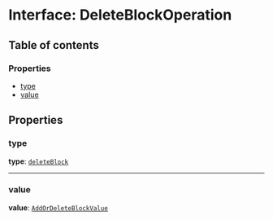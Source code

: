 # Interface: DeleteBlockOperation

## Table of contents

### Properties

* [type](/auto-docs/editor/interfaces/DeleteBlockOperation.md#type)
* [value](/auto-docs/editor/interfaces/DeleteBlockOperation.md#value)

## Properties

### type

**type**: [`deleteBlock`](/auto-docs/editor/enums/OperationType.md#deleteblock)

***

### value

**value**: [`AddOrDeleteBlockValue`](/auto-docs/editor/interfaces/AddOrDeleteBlockValue.md)
